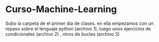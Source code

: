 # Curso-Machine-Learning 
Subo la carpeta de el primer dia de clases. en ella empezamos con un repaso sobre el lenguaje python (archivo 1), luego unos ejercicios de condicionales (archivo 2) , otros de bucles (archivo 3)
